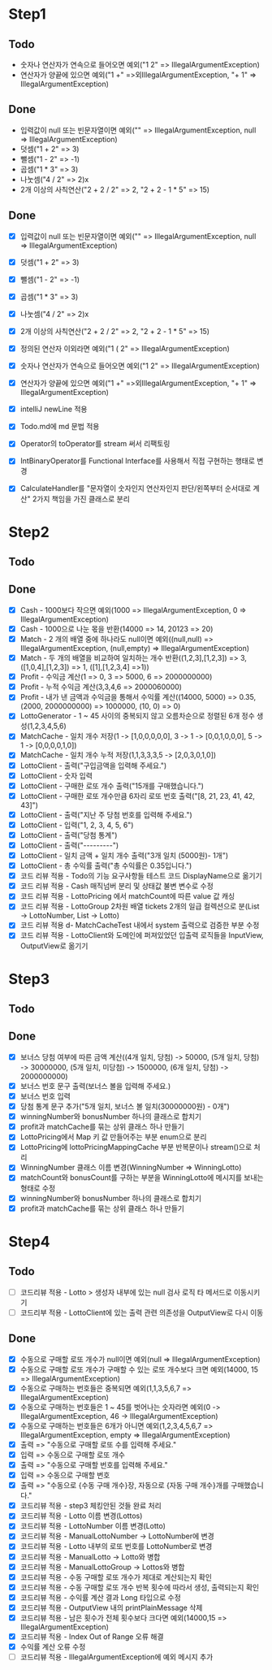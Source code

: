 # Step1

## Todo
- 숫자나 연산자가 연속으로 들어오면 예외("1 2" => IllegalArgumentException)
- 연산자가 양끝에 있으면 예외("1 +" =>외IllegalArgumentException, "+ 1" => IllegalArgumentException)

## Done
- 입력값이 null 또는 빈문자열이면 예외("" => IllegalArgumentException, null => IllegalArgumentException)
- 덧셈("1 + 2" => 3)
- 뺄셈("1 - 2" => -1)
- 곱셈("1 * 3" => 3)
- 나눗셈("4 / 2" => 2)x
- 2개 이상의 사칙연산("2 + 2 / 2" => 2, "2 + 2 - 1 * 5" => 15)

## Done
- [x] 입력값이 null 또는 빈문자열이면 예외("" => IllegalArgumentException, null => IllegalArgumentException)
- [x] 덧셈("1 + 2" => 3)
- [x] 뺄셈("1 - 2" => -1)
- [x] 곱셈("1 * 3" => 3)
- [x] 나눗셈("4 / 2" => 2)x
- [x] 2개 이상의 사칙연산("2 + 2 / 2" => 2, "2 + 2 - 1 * 5" => 15)
- [x] 정의된 연산자 이외라면 예외("1 ( 2" => IllegalArgumentException)
- [x] 숫자나 연산자가 연속으로 들어오면 예외("1 2" => IllegalArgumentException)
- [x] 연산자가 양끝에 있으면 예외("1 +" =>외IllegalArgumentException, "+ 1" => IllegalArgumentException)
- [x] intelliJ newLine 적용
- [x] Todo.md에 md 문법 적용
- [x] Operator의 toOperator를 stream 써서 리팩토링
- [x] IntBinaryOperator를 Functional Interface를 사용해서 직접 구현하는 행태로 변경
- [x] CalculateHandler를 "문자열이 숫자인지 연산자인지 판단/왼쪽부터 순서대로 계산" 2가지 책임을 가진 클래스로 분리


# Step2

## Todo

## Done
- [X] Cash - 1000보다 작으면 예외(1000 => IllegalArgumentException, 0 => IllegalArgumentException)
- [X] Cash - 1000으로 나눈 몫을 반환(14000 => 14, 20123 => 20)
- [X] Match - 2 개의 배열 중에 하나라도 null이면 예외((null,null) => IllegalArgumentException, (null,empty) => IllegalArgumentException)
- [X] Match - 두 개의 배열을 비교하여 일치하는 개수 반환((1,2,3],[1,2,3]) => 3, ([1,0,4],[1,2,3]) => 1, ([1],[1,2,3,4] =>1))
- [X] Profit - 수익금 계산(1 => 0, 3 => 5000, 6 => 2000000000)
- [X] Profit - 누적 수익금 계산(3,3,4,6 => 2000060000)
- [X] Profit - 내가 낸 금액과 수익금을 통해서 수익률 계산((14000, 5000) => 0.35, (2000, 2000000000) => 1000000, (10, 0) => 0)
- [X] LottoGenerator - 1 ~ 45 사이의 중복되지 않고 오름차순으로 정렬된 6개 정수 생성(1,2,3,4,5,6)
- [X] MatchCache - 일치 개수 저장(1 -> [1,0,0,0,0,0], 3 -> 1 -> [0,0,1,0,0,0], 5 -> 1 -> [0,0,0,0,1,0])
- [X] MatchCache - 일치 개수 누적 저장(1,1,3,3,3,5 -> [2,0,3,0,1,0])
- [X] LottoClient - 출력("구입금액을 입력해 주세요.")
- [X] LottoClient - 숫자 입력
- [X] LottoClient - 구매한 로또 개수 출력("15개를 구매했습니다.")
- [X] LottoClient - 구매한 로또 개수만큼 6자리 로또 번호 출력("[8, 21, 23, 41, 42, 43]")
- [X] LottoClient - 출력("지난 주 당첨 번호를 입력해 주세요.")
- [X] LottoClient - 입력("1, 2, 3, 4, 5, 6")
- [X] LottoClient - 출력("당첨 통계")
- [X] LottoClient - 출력("---------")
- [X] LottoClient - 일치 금액 + 일치 개수 출력("3개 일치 (5000원)- 1개")
- [X] LottoClient - 총 수익률 출력("총 수익률은 0.35입니다.")
- [X] 코드 리뷰 적용 - Todo의 기능 요구사항들 테스트 코드 DisplayName으로 옮기기
- [X] 코드 리뷰 적용 - Cash 매직넘버 분리 및 상태값 불변 변수로 수정
- [X] 코드 리뷰 적용 - LottoPricing 에서 matchCount에 따른 value 값 캐싱
- [X] 코드 리뷰 적용 - LottoGroup 2차원 배열 tickets 2개의 일급 컬렉션으로 분(List<Integer> -> LottoNumber, List<LottoNumber> -> Lotto) 
- [X] 코드 리뷰 적용 d- MatchCacheTest 내에서 system 출력으로 검증한 부분 수정
- [X] 코드 리뷰 적용 - LottoClient와 도메인에 퍼져있었던 입출력 로직들을 InputView, OutputView로 옮기기

# Step3

## Todo

## Done
- [X] 보너스 당첨 여부에 따른 금액 계산((4개 일치, 당첨) -> 50000, (5개 일치, 당첨) -> 30000000, (5개 일치, 미당첨) -> 1500000, (6개 일치, 당첨) -> 2000000000)
- [X] 보너스 번호 문구 출력(보너스 볼을 입력해 주세요.)
- [X] 보너스 번호 입력
- [X] 당첨 통계 문구 추가("5개 일치, 보너스 볼 일치(30000000원) - 0개")
- [X] winningNumber와 bonusNumber 하나의 클래스로 합치기
- [X] profit과 matchCache를 묶는 상위 클래스 하나 만들기
- [X] LottoPricing에서 Map 키 값 만들어주는 부분 enum으로 분리
- [X] LottoPricing에 lottoPricingMappingCache 부분 반복문이나 stream()으로 처리
- [X] WinningNumber 클래스 이름 변경(WinningNumber => WinningLotto)
- [X] matchCount와 bonusCount를 구하는 부분을 WinningLotto에 메시지를 보내는 형태로 수정
- [X] winningNumber와 bonusNumber 하나의 클래스로 합치기
- [X] profit과 matchCache를 묶는 상위 클래스 하나 만들기

# Step4

## Todo
- [ ] 코드리뷰 적용 - Lotto > 생성자 내부에 있는 null 검사 로직 타 메서드로 이동시키기
- [ ] 코드리부 적용 - LottoClient에 있는 출력 관련 의존성을 OutputView로 다시 이동

## Done
- [X] 수동으로 구매할 로또 개수가 null이면 예외(null => IllegalArgumentException)
- [X] 수동으로 구매할 로또 개수가 구매할 수 있는 로또 개수보다 크면 예외(14000, 15 => IllegalArgumentException)
- [X] 수동으로 구매하는 번호들은 중복되면 예외(1,1,3,5,6,7 => IllegalArgumentException)
- [X] 수동으로 구매하는 번호들은 1 ~ 45를 벗어나는 숫자라면 예외(0 -> IllegalArgumentException, 46 -> IllegalArgumentException)
- [X] 수동으로 구매하는 번호들은 6개가 아니면 예외(1,2,3,4,5,6,7 => IllegalArgumentException, empty => IllegalArgumentException)
- [X] 출력 => "수동으로 구매할 로또 수를 입력해 주세요."
- [X] 입력 => 수동으로 구매할 로또 개수
- [X] 출력 => "수동으로 구매할 번호를 입력해 주세요."
- [X] 입력 => 수동으로 구매할 번호
- [X] 출력 => "수동으로 {수동 구매 개수}장, 자동으로 {자동 구매 개수}개를 구매했습니다."
- [X] 코드리뷰 적용 - step3 체킹안된 것들 완료 처리
- [X] 코드리뷰 적용 - Lotto 이름 변경(Lottos) 
- [X] 코드리뷰 적용 - LottoNumber 이름 변경(Lotto)
- [X] 코드리뷰 적용 - ManualLottoNumber -> LottoNumber에 변경
- [X] 코드리뷰 적용 - Lotto 내부의 로또 번호를 LottoNumber로 변경
- [X] 코드리뷰 적용 - ManualLotto -> Lotto와 병합
- [X] 코드리뷰 적용 - ManualLottoGroup -> Lottos와 병합
- [X] 코드리뷰 적용 - 수동 구매할 로또 개수가 제대로 계산되는지 확인
- [X] 코드리뷰 적용 - 수동 구매할 로또 개수 반복 횟수에 따라서 생성, 출력되는지 확인
- [X] 코드리뷰 적용 - 수익률 계산 결과 Long 타입으로 수정
- [X] 코드리뷰 적용 - OutputView 내의 printPlainMessage 삭제
- [X] 코드리뷰 적용 - 남은 횟수가 전체 횟수보다 크다면 예외(14000,15 => IllegalArgumentException)
- [X] 코드리뷰 적용 - Index Out of Range 오류 해결
- [X] 수익률 계산 오류 수정 
- [ ] 코드리뷰 적용 - IllegalArgumentException에 예외 메시지 추가
